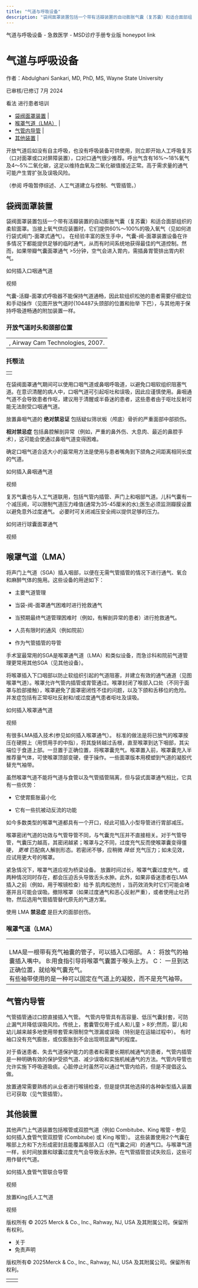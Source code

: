 ```yaml
---
title: "气道与呼吸设备"
description: "袋阀面罩装置包括一个带有活瓣装置的自动膨胀气囊（复苏囊）和适合面部组织的柔软面罩。当接上氧气供应装置时，它们提供60%～100%的吸入氧气（见如何进行袋式阀门-面罩式通气）。 在经验丰富的医生手中，气囊-阀-面罩装置设备在许多情况下都能提供足够的临时通气，从而有时间系统地获得最佳的气道控制。然而，如果带瓣气囊面罩通气 >5分钟，空气会进入胃内，需插鼻胃管排出胃内积气。"
---
```


﻿气道与呼吸设备 \- 急救医学 \- MSD诊疗手册专业版 honeypot link

# 气道与呼吸设备

作者：Abdulghani Sankari, MD, PhD, MS, Wayne State University

已审核/已修订 7月 2024

看法 进行患者培训

- [袋阀面罩装置](#袋阀面罩装置_v28604881_zh) \|
- [喉罩气道（LMA）](#喉罩气道（LMA）_v28604913_zh) \|
- [气管内导管](#气管内导管_v28604940_zh) \|
- [其他装置](#其他装置_v28604945_zh) \|

开放气道后如没有自主呼吸，也没有呼吸装备可供使用，则立即开始人工呼吸复苏（口对面罩或口对屏障装置），口对口通气很少推荐。呼出气含有16%～18%氧气及4～5%二氧化碳，这足以维持血氧及二氧化碳值接近正常。高于需求量的通气可能产生胃扩张及误吸风险。

（参阅 呼吸暂停综述、人工气道建立与控制、气管插管。）

## 袋阀面罩装置

袋阀面罩装置包括一个带有活瓣装置的自动膨胀气囊（复苏囊）和适合面部组织的柔软面罩。当接上氧气供应装置时，它们提供60%～100%的吸入氧气（见如何进行袋式阀门-面罩式通气）。 在经验丰富的医生手中，气囊-阀-面罩装置设备在许多情况下都能提供足够的临时通气，从而有时间系统地获得最佳的气道控制。然而，如果带瓣气囊面罩通气 >5分钟，空气会进入胃内，需插鼻胃管排出胃内积气。

如何插入口咽通气道



视频

气囊-活瓣-面罩式呼吸器不能保持气道通畅，因此软组织松弛的患者需要仔细定位和手动操作（见图开放气道时{104487头颈部的位置和抬举 下巴），与其他用于保持呼吸道畅通的附加装置一样。

### 开放气道时头和颈部位置

|     |
| --- |
| , Airway Cam Technologies, 2007. |

### 托颚法

|     |
| --- |
|  |

在袋阀面罩通气期间可以使用口咽气道或鼻咽呼吸道，以避免口咽软组织阻塞气道。在意识清醒的病人中，口咽气道可引起呕吐和误吸，因此应谨慎使用。鼻咽通气道不会导致患者作呕，建议用于清醒或半昏迷的患者，这些患者由于呕吐反射可能无法耐受口咽通气道。

放置鼻咽气道的 **绝对禁忌证** 包括疑似筛状板（颅底）骨折的严重面部中部损伤。

**相对禁忌症** 包括鼻腔解剖异常（例如，严重的鼻外伤、大息肉、最近的鼻腔手术），这可能会使通过鼻咽气道变得困难。

确定口咽气道合适大小的最常用方法是使用与患者嘴角到下颌角之间距离相同长度的气道。

如何插入鼻咽通气道



视频

复苏气囊也与人工气道联用，包括气管内插管、声门上和咽部气道。儿科气囊有一个减压阀，可以限制气道压力峰值(通常为35-45厘米的水);医生必须监测瓣膜设置以避免意外过度通气。 必要时可关闭减压安全阀以提供足够的压力。

如何进行球囊面罩通气



视频

## 喉罩气道（LMA）

将声门上气道（SGA）插入咽部，以便在无需气管插管的情况下进行通气、氧合和麻醉气体的施用。这些设备的用途如下：

- 主要气道管理

- 当袋-阀-面罩通气困难时进行抢救通气

- 当预期最终气道管理困难时（例如，有解剖异常的患者）进行抢救通气。

- 人员有限时的通风（例如院前）

- 作为气管插管的导管


手术室最常用的SGA是喉罩通气道（LMA）和类似设备，而急诊科和院前气道管理更常用其他SGA（见其他设备）。

将喉罩插入下口咽部以防止软组织引起的气道阻塞，并建立有效的通气通道（见图喉罩气道）。喉罩允许气管内插管或胃管通过。喉罩封闭了喉部入口处（不同于面罩与脸部接触），喉罩避免了面罩密闭性不佳的问题，以及下颌和舌移位的危险。并发症包括有正常呕吐反射和/或过度通气患者呕吐及误吸。

如何插入喉罩通气道



视频

有很多LMA插入技术(参见如何插入喉罩通气）。 标准的做法是将已放气的喉罩按压在硬腭上（用惯用手的中指），将其旋转越过舌根，直至喉罩到达下咽部，其尖端位于食道上部。一旦置于正确位置，将喉罩囊充气。喉罩置入前，喉罩囊充入半推荐量气体，可使喉罩顶部变硬，便于操作。一些面罩版本用模塑到气道的凝胶代替充气袖带。

虽然喉罩气道不能将气道与食管以及气管插管隔离，但与袋式面罩通气相比，它具有一些优势：

- 它使胃膨胀最小化

- 它有一些抗被动反流的功能


如今多数类型的喉罩气道都具有一个开口，经此可插入小型导管进行胃部减压。

喉罩密闭气道的功效与气管导管不同，与气囊充气压并不直接相关。对于气管导管，气囊压力越高，其密闭越紧；喉罩与之不同，过度充气反而使喉罩囊变得僵硬， _更难_ 匹配病人解剖形态。若密闭不够，应稍微 _降低_ 充气压力；如未见效，应试用更大号的喉罩。

紧急情况下，喉罩气道应视为桥梁设备。 放置时间过长，喉罩气囊过度充气，或两种情况同时存在，都会压迫舌头导致舌头水肿。此外，如果非昏迷患者在LMA插入之前（例如，用于喉镜检查）给予 肌肉松弛剂 ，当药效消失时它们可能会堵塞并且可能会误吸。撤除喉罩（如果过度通气和恶心反射严重），或者使用止吐药物，然后选用气管插管替代原先的气道方案。

使用 LMA **禁忌症** 是巨大的面部创伤。

### 喉罩气道（LMA）

|     |
| --- |
| <br>LMA是一根带有充气袖囊的管子，可以插入口咽部。 A： 将放气的袖囊插入嘴中。 B:用食指引导将喉罩气囊置于喉头上方。 C： 一旦到达正确位置，就给喉气囊充气。<br>有些袖带使用的是一种可以固定在气道上的凝胶，而不是充气袖带。 |

## 气管内导管

气管插管通过口腔直接插入气管。 气管内导管具有高容量、低压气囊封套，可防止漏气并降低误吸风险。传统上，套囊管仅用于成人和儿童 > 8岁;然而，婴儿和幼儿越来越多地使用带套管来限制空气泄漏或误吸（特别是在运输过程中）。 有时袖口没有充气膨胀，或仅膨胀到不会出现明显漏气的程度。

对于昏迷患者、失去气道保护能力的患者和需要长期机械通气的患者，气管内插管是一种明确有效的保护受损气道、减少误吸和实施机械通气的方法。气管内导管也允许实施下呼吸道吸痰。心脏停止时虽然可以通过气管内给药，但是不提倡这么做。

放置通常需要熟练的从业者进行喉镜检查，但是提供其他选择的各种新型插入装置已可获取（见气管插管）。

## 其他装置

其他声门上气道装置包括喉管或双腔气道（例如 Combitube、King 喉管 - 参见 如何插入食管气管双腔管 (Combitube) 或 King 喉管）。 这些装置使用2个气囊在喉部上方和下方形成密封且能覆盖喉部入口（在气囊之间）的通气口。与喉罩气道一样，长时间放置和球囊过度充气会导致舌水肿。在气管插管尝试失败后，这些可用作替代气道。

如何插入食管气管联合导管



视频

放置King氏人工气道



视频



版权所有 © 2025
Merck & Co., Inc., Rahway, NJ, USA 及其附属公司。保留所有权利。

- 关于
- 免责声明

版权所有© 2025Merck & Co., Inc., Rahway, NJ, USA 及其附属公司。保留所有权利。

|     |     |
| --- | --- |
|  |  |